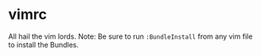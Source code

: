 # vimrc
All hail the vim lords.
Note: Be sure to run `:BundleInstall` from any vim file to install the Bundles.
